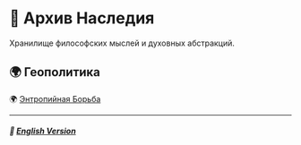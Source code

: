 # 📁 Архив Наследия
<p align="justify">Хранилище философских мыслей и духовных абстракций.</p>

## 🌍 Геополитика
🌍 [Энтропийная Борьба](general/geopolitics/entropic_struggle/russian.md)

***

##### 🗽 [English Version](index.md)
